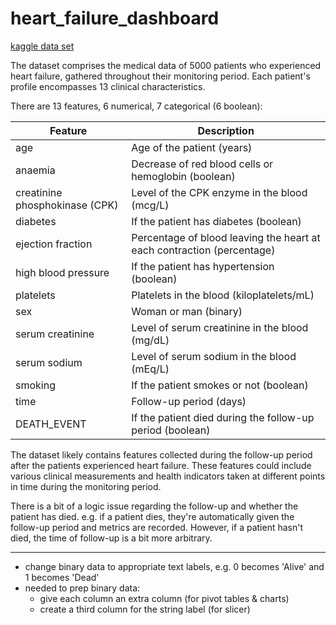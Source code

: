 # heart_failure_dashboard
 
[kaggle data set](https://www.kaggle.com/datasets/aadarshvelu/heart-failure-prediction-clinical-records)

The dataset comprises the medical data of 5000 patients who experienced heart failure, gathered throughout their monitoring period. Each patient's profile encompasses 13 clinical characteristics.

There are 13 features, 6 numerical, 7 categorical (6 boolean):

| Feature               | Description                                                    |
|-----------------------|----------------------------------------------------------------|
| age                   | Age of the patient (years)                                     |
| anaemia               | Decrease of red blood cells or hemoglobin (boolean)            |
| creatinine phosphokinase (CPK) | Level of the CPK enzyme in the blood (mcg/L)           |
| diabetes              | If the patient has diabetes (boolean)                          |
| ejection fraction     | Percentage of blood leaving the heart at each contraction (percentage) |
| high blood pressure   | If the patient has hypertension (boolean)                     |
| platelets             | Platelets in the blood (kiloplatelets/mL)                      |
| sex                   | Woman or man (binary)                                          |
| serum creatinine      | Level of serum creatinine in the blood (mg/dL)                 |
| serum sodium          | Level of serum sodium in the blood (mEq/L)                     |
| smoking               | If the patient smokes or not (boolean)                         |
| time                  | Follow-up period (days)                                        |
| DEATH_EVENT           | If the patient died during the follow-up period (boolean)      |




The dataset likely contains features collected during the follow-up period after the patients experienced heart failure. These features could include various clinical measurements and health indicators taken at different points in time during the monitoring period.

There is a bit of a logic issue regarding the follow-up and whether the patient has died. e.g. if a patient dies, they're automatically given the follow-up period and metrics are recorded. However, if a patient hasn't died, the time of follow-up is a bit more arbitrary. 

-------------------

- change binary data to appropriate text labels, e.g. 0 becomes 'Alive' and 1 becomes 'Dead'
- needed to prep binary data:
    - give each column an extra column (for pivot tables & charts)
    - create a third column for the string label (for slicer)